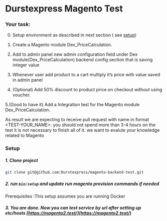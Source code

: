 # Durstexpress Magento Test

### Your task: 
0. Setup environment as described in next section ( see [setup](#setup))

1. Create a Magento module Dex_PriceCalculation.

2. Add to admin panel new admin configuration field under Dex module(Dex_PriceCalculation) backend config section that is saving integer value

3. Whenever user add product to a cart multiply it’s price with value saved in admin panel

4. (Optional) Add 50% discount to product price on checkout without using voucher.

5.(Good to have it) Add a Integration test for the Magento module Dex_PriceCalculation.

As result we are expecting to receive pull request with name in format <TEST-YOUR_NAME>. you should not spend more 
than 3-4 hours on the test it is not necessary to finish all of it. we want to evalute your knowledge related to Magento


### Setup

##### 1. Clone project
```bash
git clone git@github.com:Durstexpress/magento-backend-test.git
```
##### 2. run  `bin/setup` and update run magento provision commands if needed

Prerequisites :This setup assumes you are running Docker 


##### 3. You are done. Now you can test service by url after setting up etc/hosts [https://magento2.test/](https://magento2.test/) 

